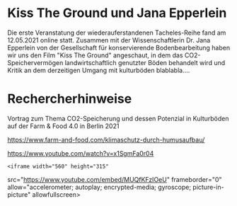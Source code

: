 # Kiss The Ground und Jana Epperlein
Die erste Veranstatung der wiederauferstandenen Tacheles-Reihe fand am 12.05.2021 online statt. Zusammen mit der Wissenschaftlerin Dr. Jana Epperlein von der Gesellschaft für konservierende Bodenbearbeitung haben wir uns den Film "Kiss The Ground" angeschaut, in dem das CO2-Speichervermögen landwirtschaftlich genutzter Böden behandelt wird und Kritik an dem derzeitigen Umgang mit kulturböden blablabla....

# Rechercherhinweise

Vortrag zum Thema CO2-Speicherung und dessen Potenzial in Kulturböden auf der Farm & Food 4.0 in Berlin 2021

https://www.farm-and-food.com/klimaschutz-durch-humusaufbau/

https://www.youtube.com/watch?v=x1SgmFa0r04


    <iframe width="560" height="315"
src="https://www.youtube.com/embed/MUQfKFzIOeU" 
frameborder="0" 
allow="accelerometer; autoplay; encrypted-media; gyroscope; picture-in-picture" 
allowfullscreen></iframe>
